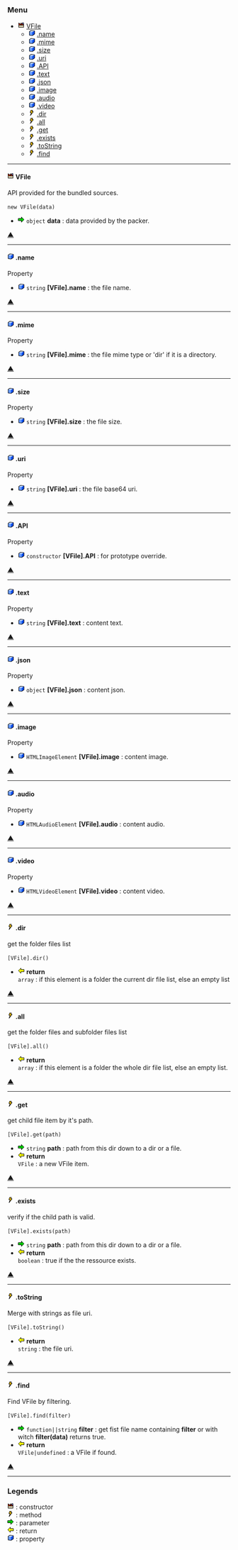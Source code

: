 #


### <a name='main_menu'></a> Menu

+ ![](reference_src/md-icon_factory.png) [VFile](#tgt_VFile)
	+ ![](reference_src/md-icon_cube.png) [.name](#tgt_VFile.name)
	+ ![](reference_src/md-icon_cube.png) [.mime](#tgt_VFile.mime)
	+ ![](reference_src/md-icon_cube.png) [.size](#tgt_VFile.size)
	+ ![](reference_src/md-icon_cube.png) [.uri](#tgt_VFile.uri)
	+ ![](reference_src/md-icon_cube.png) [.API](#tgt_VFile.API)
	+ ![](reference_src/md-icon_cube.png) [.text](#tgt_VFile.text)
	+ ![](reference_src/md-icon_cube.png) [.json](#tgt_VFile.json)
	+ ![](reference_src/md-icon_cube.png) [.image](#tgt_VFile.image)
	+ ![](reference_src/md-icon_cube.png) [.audio](#tgt_VFile.audio)
	+ ![](reference_src/md-icon_cube.png) [.video](#tgt_VFile.video)
	+ ![](reference_src/md-icon_function.png) [.dir](#tgt_VFile.prototype.dir)
	+ ![](reference_src/md-icon_function.png) [.all](#tgt_VFile.prototype.all)
	+ ![](reference_src/md-icon_function.png) [.get](#tgt_VFile.prototype.get)
	+ ![](reference_src/md-icon_function.png) [.exists](#tgt_VFile.prototype.exists)
	+ ![](reference_src/md-icon_function.png) [.toString](#tgt_VFile.prototype.toString)
	+ ![](reference_src/md-icon_function.png) [.find](#tgt_VFile.prototype.find)

<hr/>

#### <a name="tgt_VFile"></a> ![](reference_src/md-icon_factory.png) VFile


 API provided for the bundled sources.


`new VFile(data)`
+ ![](reference_src/md-icon_input.png) `object` **data** : data provided by the packer.

[▲](#main_menu)

<hr/>

#### <a name="tgt_VFile.name"></a> ![](reference_src/md-icon_cube.png) .name





Property
+ ![](reference_src/md-icon_cube.png) `string` **[VFile].name** : the file name.

[▲](#main_menu)

<hr/>

#### <a name="tgt_VFile.mime"></a> ![](reference_src/md-icon_cube.png) .mime





Property
+ ![](reference_src/md-icon_cube.png) `string` **[VFile].mime** : the file mime type or 'dir' if it is a directory.

[▲](#main_menu)

<hr/>

#### <a name="tgt_VFile.size"></a> ![](reference_src/md-icon_cube.png) .size





Property
+ ![](reference_src/md-icon_cube.png) `string` **[VFile].size** : the file size.

[▲](#main_menu)

<hr/>

#### <a name="tgt_VFile.uri"></a> ![](reference_src/md-icon_cube.png) .uri





Property
+ ![](reference_src/md-icon_cube.png) `string` **[VFile].uri** : the file base64 uri.

[▲](#main_menu)

<hr/>

#### <a name="tgt_VFile.API"></a> ![](reference_src/md-icon_cube.png) .API





Property
+ ![](reference_src/md-icon_cube.png) `constructor` **[VFile].API** : for prototype override.

[▲](#main_menu)

<hr/>

#### <a name="tgt_VFile.text"></a> ![](reference_src/md-icon_cube.png) .text





Property
+ ![](reference_src/md-icon_cube.png) `string` **[VFile].text** : content text.

[▲](#main_menu)

<hr/>

#### <a name="tgt_VFile.json"></a> ![](reference_src/md-icon_cube.png) .json





Property
+ ![](reference_src/md-icon_cube.png) `object` **[VFile].json** : content json.

[▲](#main_menu)

<hr/>

#### <a name="tgt_VFile.image"></a> ![](reference_src/md-icon_cube.png) .image





Property
+ ![](reference_src/md-icon_cube.png) `HTMLImageElement` **[VFile].image** : content image.

[▲](#main_menu)

<hr/>

#### <a name="tgt_VFile.audio"></a> ![](reference_src/md-icon_cube.png) .audio





Property
+ ![](reference_src/md-icon_cube.png) `HTMLAudioElement` **[VFile].audio** : content audio.

[▲](#main_menu)

<hr/>

#### <a name="tgt_VFile.video"></a> ![](reference_src/md-icon_cube.png) .video





Property
+ ![](reference_src/md-icon_cube.png) `HTMLVideoElement` **[VFile].video** : content video.

[▲](#main_menu)

<hr/>

#### <a name="tgt_VFile.prototype.dir"></a> ![](reference_src/md-icon_function.png) .dir


get the folder files list


`[VFile].dir()`
+ ![](reference_src/md-icon_output.png) **return**<br/> `array` : if this element is a folder the current dir file list, else an empty list

[▲](#main_menu)

<hr/>

#### <a name="tgt_VFile.prototype.all"></a> ![](reference_src/md-icon_function.png) .all


get the folder files and subfolder files list


`[VFile].all()`
+ ![](reference_src/md-icon_output.png) **return**<br/> `array` : if this element is a folder the whole dir file list, else an empty list.

[▲](#main_menu)

<hr/>

#### <a name="tgt_VFile.prototype.get"></a> ![](reference_src/md-icon_function.png) .get


get child file item by it's path.


`[VFile].get(path)`
+ ![](reference_src/md-icon_input.png) `string` **path** : path from this dir down to a dir or a file.
+ ![](reference_src/md-icon_output.png) **return**<br/> `VFile` : a new VFile item.

[▲](#main_menu)

<hr/>

#### <a name="tgt_VFile.prototype.exists"></a> ![](reference_src/md-icon_function.png) .exists


verify if the child path is valid.


`[VFile].exists(path)`
+ ![](reference_src/md-icon_input.png) `string` **path** : path from this dir down to a dir or a file.
+ ![](reference_src/md-icon_output.png) **return**<br/> `boolean` : true if the the ressource exists.

[▲](#main_menu)

<hr/>

#### <a name="tgt_VFile.prototype.toString"></a> ![](reference_src/md-icon_function.png) .toString


Merge with strings as file uri.


`[VFile].toString()`
+ ![](reference_src/md-icon_output.png) **return**<br/> `string` : the file uri.

[▲](#main_menu)

<hr/>

#### <a name="tgt_VFile.prototype.find"></a> ![](reference_src/md-icon_function.png) .find


Find VFile by filtering.


`[VFile].find(filter)`
+ ![](reference_src/md-icon_input.png) `function||string` **filter** : get fist file name containing **filter** or with witch **filter(data)** returns true.
+ ![](reference_src/md-icon_output.png) **return**<br/> `VFile|undefined` : a VFile if found.

[▲](#main_menu)

<hr/>

### <a name='main_legends'></a> Legends

![](reference_src/md-icon_factory.png) : constructor<br/>![](reference_src/md-icon_function.png) : method<br/>![](reference_src/md-icon_input.png) : parameter<br/>![](reference_src/md-icon_output.png) : return<br/>![](reference_src/md-icon_cube.png) : property